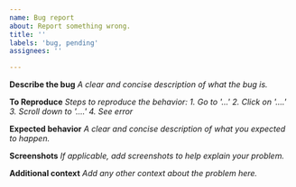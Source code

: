 ```yaml
---
name: Bug report
about: Report something wrong.
title: ''
labels: 'bug, pending'
assignees: ''

---
```


**Describe the bug**
_A clear and concise description of what the bug is._

**To Reproduce**
_Steps to reproduce the behavior:_
_1. Go to '...'_
_2. Click on '....'_
_3. Scroll down to '....'_
_4. See error_

**Expected behavior**
_A clear and concise description of what you expected to happen._

**Screenshots**
_If applicable, add screenshots to help explain your problem._

**Additional context**
_Add any other context about the problem here._
